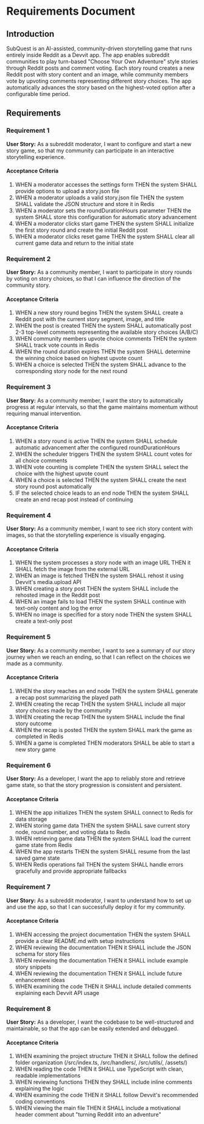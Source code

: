 # Requirements Document

## Introduction

SubQuest is an AI-assisted, community-driven storytelling game that runs entirely inside Reddit as a Devvit app. The app enables subreddit communities to play turn-based "Choose Your Own Adventure" style stories through Reddit posts and comment voting. Each story round creates a new Reddit post with story content and an image, while community members vote by upvoting comments representing different story choices. The app automatically advances the story based on the highest-voted option after a configurable time period.

## Requirements

### Requirement 1

**User Story:** As a subreddit moderator, I want to configure and start a new story game, so that my community can participate in an interactive storytelling experience.

#### Acceptance Criteria

1. WHEN a moderator accesses the settings form THEN the system SHALL provide options to upload a story.json file
2. WHEN a moderator uploads a valid story.json file THEN the system SHALL validate the JSON structure and store it in Redis
3. WHEN a moderator sets the roundDurationHours parameter THEN the system SHALL store this configuration for automatic story advancement
4. WHEN a moderator clicks start game THEN the system SHALL initialize the first story round and create the initial Reddit post
5. WHEN a moderator clicks reset game THEN the system SHALL clear all current game data and return to the initial state

### Requirement 2

**User Story:** As a community member, I want to participate in story rounds by voting on story choices, so that I can influence the direction of the community story.

#### Acceptance Criteria

1. WHEN a new story round begins THEN the system SHALL create a Reddit post with the current story segment, image, and title
2. WHEN the post is created THEN the system SHALL automatically post 2-3 top-level comments representing the available story choices (A/B/C)
3. WHEN community members upvote choice comments THEN the system SHALL track vote counts in Redis
4. WHEN the round duration expires THEN the system SHALL determine the winning choice based on highest upvote count
5. WHEN a choice is selected THEN the system SHALL advance to the corresponding story node for the next round

### Requirement 3

**User Story:** As a community member, I want the story to automatically progress at regular intervals, so that the game maintains momentum without requiring manual intervention.

#### Acceptance Criteria

1. WHEN a story round is active THEN the system SHALL schedule automatic advancement after the configured roundDurationHours
2. WHEN the scheduler triggers THEN the system SHALL count votes for all choice comments
3. WHEN vote counting is complete THEN the system SHALL select the choice with the highest upvote count
4. WHEN a choice is selected THEN the system SHALL create the next story round post automatically
5. IF the selected choice leads to an end node THEN the system SHALL create an end recap post instead of continuing

### Requirement 4

**User Story:** As a community member, I want to see rich story content with images, so that the storytelling experience is visually engaging.

#### Acceptance Criteria

1. WHEN the system processes a story node with an image URL THEN it SHALL fetch the image from the external URL
2. WHEN an image is fetched THEN the system SHALL rehost it using Devvit's media.upload API
3. WHEN creating a story post THEN the system SHALL include the rehosted image in the Reddit post
4. WHEN an image fails to load THEN the system SHALL continue with text-only content and log the error
5. WHEN no image is specified for a story node THEN the system SHALL create a text-only post

### Requirement 5

**User Story:** As a community member, I want to see a summary of our story journey when we reach an ending, so that I can reflect on the choices we made as a community.

#### Acceptance Criteria

1. WHEN the story reaches an end node THEN the system SHALL generate a recap post summarizing the played path
2. WHEN creating the recap THEN the system SHALL include all major story choices made by the community
3. WHEN creating the recap THEN the system SHALL include the final story outcome
4. WHEN the recap is posted THEN the system SHALL mark the game as completed in Redis
5. WHEN a game is completed THEN moderators SHALL be able to start a new story game

### Requirement 6

**User Story:** As a developer, I want the app to reliably store and retrieve game state, so that the story progression is consistent and persistent.

#### Acceptance Criteria

1. WHEN the app initializes THEN the system SHALL connect to Redis for data storage
2. WHEN storing game data THEN the system SHALL save current story node, round number, and voting data to Redis
3. WHEN retrieving game data THEN the system SHALL load the current game state from Redis
4. WHEN the app restarts THEN the system SHALL resume from the last saved game state
5. WHEN Redis operations fail THEN the system SHALL handle errors gracefully and provide appropriate fallbacks

### Requirement 7

**User Story:** As a subreddit moderator, I want to understand how to set up and use the app, so that I can successfully deploy it for my community.

#### Acceptance Criteria

1. WHEN accessing the project documentation THEN the system SHALL provide a clear README.md with setup instructions
2. WHEN reviewing the documentation THEN it SHALL include the JSON schema for story files
3. WHEN reviewing the documentation THEN it SHALL include example story snippets
4. WHEN reviewing the documentation THEN it SHALL include future enhancement ideas
5. WHEN examining the code THEN it SHALL include detailed comments explaining each Devvit API usage

### Requirement 8

**User Story:** As a developer, I want the codebase to be well-structured and maintainable, so that the app can be easily extended and debugged.

#### Acceptance Criteria

1. WHEN examining the project structure THEN it SHALL follow the defined folder organization (/src/index.ts, /src/handlers/, /src/utils/, /assets/)
2. WHEN reading the code THEN it SHALL use TypeScript with clean, readable implementations
3. WHEN reviewing functions THEN they SHALL include inline comments explaining the logic
4. WHEN examining the code THEN it SHALL follow Devvit's recommended coding conventions
5. WHEN viewing the main file THEN it SHALL include a motivational header comment about "turning Reddit into an adventure"